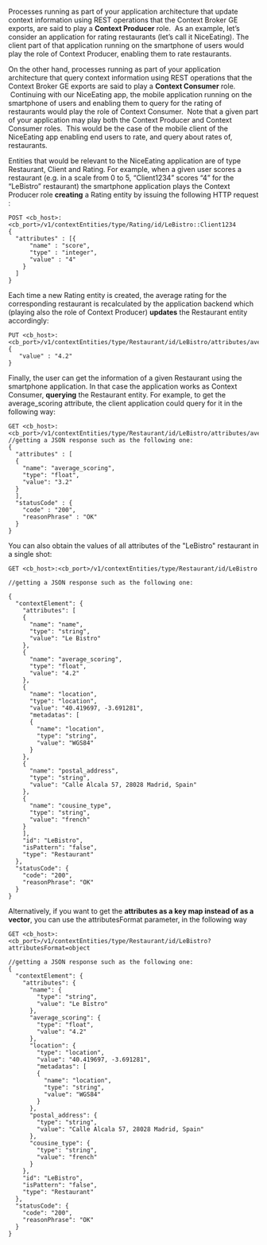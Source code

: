 Processes running as part of your application architecture that update
context information using REST operations that the Context Broker GE
exports, are said to play a **Context Producer** role.  As an example,
let’s consider an application for rating restaurants (let’s call it
NiceEating). The client part of that application running on the
smartphone of users would play the role of Context Producer, enabling
them to rate restaurants.

On the other hand, processes running as part of your application
architecture that query context information using REST operations that
the Context Broker GE exports are said to play a **Context Consumer**
role.  Continuing with our NiceEating app, the mobile application
running on the smartphone of users and enabling them to query for the
rating of restaurants would play the role of Context Consumer.  Note
that a given part of your application may play both the Context Producer
and Context Consumer roles.  This would be the case of the mobile client
of the NiceEating app enabling end users to rate, and query about rates
of, restaurants.

Entities that would be relevant to the NiceEating application are of
type Restaurant, Client and Rating. For example, when a given user
scores a restaurant (e.g. in a scale from 0 to 5, “Client1234” scores
“4” for the “LeBistro” restaurant) the smartphone application plays the
Context Producer role **creating** a Rating entity by issuing the
following HTTP request :

    POST <cb_host>:<cb_port>/v1/contextEntities/type/Rating/id/LeBistro::Client1234
    {
      "attributes" : [{
          "name" : "score",
          "type" : "integer",
          "value" : "4"
        }
      ]
    }

Each time a new Rating entity is created, the average rating for the
corresponding restaurant is recalculated by the application backend
which (playing also the role of Context Producer) **updates** the
Restaurant entity accordingly:

    PUT <cb_host>:<cb_port>/v1/contextEntities/type/Restaurant/id/LeBistro/attributes/average_scoring
    {
       "value" : "4.2"
    }

Finally, the user can get the information of a given Restaurant using
the smartphone application. In that case the application works as
Context Consumer, **querying** the Restaurant entity. For example, to
get the average\_scoring attribute, the client application could query
for it in the following way:

    GET <cb_host>:<cb_port>/v1/contextEntities/type/Restaurant/id/LeBistro/attributes/average_scoring
    //getting a JSON response such as the following one:
    {
      "attributes" : [
      {
        "name": "average_scoring",
        "type": "float",
        "value": "3.2"
      }
      ],
      "statusCode" : {
        "code" : "200",
        "reasonPhrase" : "OK"
      }
    } 

You can also obtain the values of all attributes of the "LeBistro"
restaurant in a single shot:

    GET <cb_host>:<cb_port>/v1/contextEntities/type/Restaurant/id/LeBistro

    //getting a JSON response such as the following one:

    {
      "contextElement": {
        "attributes": [
        {
          "name": "name",
          "type": "string",
          "value": "Le Bistro"
        },
        {
          "name": "average_scoring",
          "type": "float",
          "value": "4.2"
        },
        {
          "name": "location",
          "type": "location",
          "value": "40.419697, -3.691281",
          "metadatas": [
          {
            "name": "location",
            "type": "string",
            "value": "WGS84"
          }
        },
        {
          "name": "postal_address",
          "type": "string",
          "value": "Calle Alcala 57, 28028 Madrid, Spain"
        },
        {
          "name": "cousine_type",
          "type": "string",
          "value": "french"
        }
        ],
        "id": "LeBistro",
        "isPattern": "false",
        "type": "Restaurant"
      },
      "statusCode": {
        "code": "200",
        "reasonPhrase": "OK"
      }
    }

Alternatively, if you want to get the **attributes as a key map instead
of as a vector**, you can use the attributesFormat parameter, in the
following way

    GET <cb_host>:<cb_port>/v1/contextEntities/type/Restaurant/id/LeBistro?attributesFormat=object

    //getting a JSON response such as the following one:
    {
      "contextElement": {
        "attributes": {
          "name": {     
            "type": "string",
            "value": "Le Bistro"
          },
          "average_scoring": {
            "type": "float",
            "value": "4.2"
          },
          "location": {
            "type": "location",
            "value": "40.419697, -3.691281",
            "metadatas": [
            {
              "name": "location",
              "type": "string",
              "value": "WGS84"
            }
          },
          "postal_address": {
            "type": "string",
            "value": "Calle Alcala 57, 28028 Madrid, Spain"
          },
          "cousine_type": {
            "type": "string",
            "value": "french"
          }
        },
        "id": "LeBistro",
        "isPattern": "false",
        "type": "Restaurant"
      },
      "statusCode": {
        "code": "200",
        "reasonPhrase": "OK"
      }
    }


